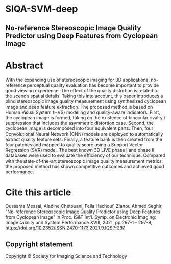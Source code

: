 # SIQA-SVM-deep
## No-reference Stereoscopic Image Quality Predictor using Deep Features from Cyclopean Image

# Abstract
With the expanding use of stereoscopic imaging for 3D applications, no-reference perceptual quality evaluation has become important to provide good viewing experience. The effect of the quality distortion is related to the scene’s spatial details. Taking this into account, this paper introduces a blind stereoscopic image quality measurement using synthesized cyclopean image and deep feature extraction. The proposed method is based on Human Visual System (HVS) modeling and quality-aware indicators. First, the cyclopean image is formed, taking on the existence of binocular rivalry / suppression that includes the asymmetric distortion case. Second, the cyclopean image is decomposed into four equivalent parts. Then, four Convolutional Neural Network (CNN) models are deployed to automatically extract quality feature sets. Finally, a feature bank is then created from the four patches and mapped to quality score using a Support Vector Regression (SVR) model. The best known 3D LIVE phase I and phase II databases were used to evaluate the efficiency of our technique. Compared with the state-of-the-art stereoscopic image quality measurement metrics, the proposed method has shown competitive outcomes and achieved good performance.

# Cite this article 
Oussama Messai, Aladine Chetouani, Fella Hachouf, Zianou Ahmed Seghir, "No-reference Stereoscopic Image Quality Predictor using Deep Features from Cyclopean Image"  in Proc. IS&T Int’l. Symp. on Electronic Imaging: Image Quality and System Performance XVIII,  2021,  pp 297-1 - 297-9,  https://doi.org/10.2352/ISSN.2470-1173.2021.9.IQSP-297

## Copyright statement 
Copyright © Society for Imaging Science and Technology
